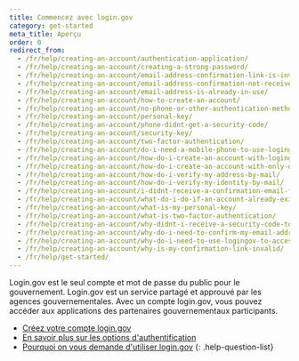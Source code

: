 ```yaml
---
title: Commencez avec login.gov
category: get-started
meta_title: Aperçu
order: 0
redirect_from:
  - /fr/help/creating-an-account/authentication-application/
  - /fr/help/creating-an-account/creating-a-strong-password/
  - /fr/help/creating-an-account/email-address-confirmation-link-is-invalid/
  - /fr/help/creating-an-account/email-address-confirmation-not-received/
  - /fr/help/creating-an-account/email-address-is-already-in-use/
  - /fr/help/creating-an-account/how-to-create-an-account/
  - /fr/help/creating-an-account/no-phone-or-other-authentication-method/
  - /fr/help/creating-an-account/personal-key/
  - /fr/help/creating-an-account/phone-didnt-get-a-security-code/
  - /fr/help/creating-an-account/security-key/
  - /fr/help/creating-an-account/two-factor-authentication/
  - /fr/help/creating-an-account/do-i-need-a-mobile-phone-to-use-logingov/
  - /fr/help/creating-an-account/how-do-i-create-an-account-with-logingov/
  - /fr/help/creating-an-account/how-do-i-create-an-account-with-only-one-two-factor-authenticator/
  - /fr/help/creating-an-account/how-do-i-verify-my-address-by-mail/
  - /fr/help/creating-an-account/how-do-i-verify-my-identity-by-mail/
  - /fr/help/creating-an-account/i-didnt-receive-a-confirmation-email-from-logingov/
  - /fr/help/creating-an-account/what-do-i-do-if-an-account-already-exists-under-my-email-address/
  - /fr/help/creating-an-account/what-is-my-personal-key/
  - /fr/help/creating-an-account/what-is-two-factor-authentication/
  - /fr/help/creating-an-account/why-didnt-i-receive-a-security-code-to-confirm-my-phone/
  - /fr/help/creating-an-account/why-do-i-need-to-confirm-my-email-address-and-my-phone-number/
  - /fr/help/creating-an-account/why-do-i-need-to-use-logingov-to-access-government-services-online/
  - /fr/help/creating-an-account/why-is-my-confirmation-link-invalid/
  - /fr/help/get-started/
---
```

Login.gov est le seul compte et mot de passe du public pour le gouvernement. Login.gov est un service partagé et approuvé par les agences gouvernementales. Avec un compte login.gov, vous pouvez accéder aux applications des partenaires gouvernementaux participants.

* [Créez votre compte login.gov](/fr/help/get-started/create-your-account/)
* [En savoir plus sur les options d'authentification](/fr/help/get-started/authentication-options/)
* [Pourquoi on vous demande d'utiliser login.gov](/fr/what-is-login/)
  {: .help-question-list}
